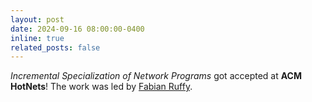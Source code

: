 ```yaml
---
layout: post
date: 2024-09-16 08:00:00-0400
inline: true
related_posts: false
---
```


<i>Incremental Specialization of Network Programs</i> got accepted at <b>ACM HotNets</b>! The work was led by [Fabian Ruffy](https://www.ruffy.eu/).
